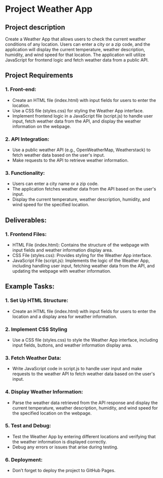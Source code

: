 # Project Weather App

## Project description
Create a Weather App that allows users to check the current weather conditions of any location. Users can enter a city or a zip code,
and the application will display the current temperature, weather description, humidity,
and wind speed for that location. The application will utilize JavaScript for frontend logic and fetch weather data from a public API.

## Project Requirements
### 1. Front-end:
- Create an HTML file (index.html) with input fields for users to enter the location.
- Use a CSS file (styles.css) for styling the Weather App interface.
- Implement frontend logic in a JavaScript file (script.js) to handle user input, fetch weather data from the API,
   and display the weather information on the webpage.
### 2. API Integration:
- Use a public weather API (e.g., OpenWeatherMap, Weatherstack) to fetch weather data based on the user's input.
- Make requests to the API to retrieve weather information.
### 3. Functionality:
- Users can enter a city name or a zip code.
- The application fetches weather data from the API based on the user's input.
- Display the current temperature, weather description, humidity, and wind speed for the specified location.

## Deliverables:

### 1. Frontend Files:
- HTML File (index.html): Contains the structure of the webpage with input fields and weather information display area.
- CSS File (styles.css): Provides styling for the Weather App interface.
- JavaScript File (script.js): Implements the logic of the Weather App, including handling user input,
   fetching weather data from the API, and updating the webpage with weather information.

## Example Tasks:
### 1. Set Up HTML Structure:
- Create an HTML file (index.html) with input fields for users to enter the location and a display area for weather information.
### 2. Implement CSS Styling
-  Use a CSS file (styles.css) to style the Weather App interface, including input fields, buttons, and weather information display area.
### 3. Fetch Weather Data:
- Write JavaScript code in script.js to handle user input and make requests to the weather API to fetch weather data based on the user's input.
### 4. Display Weather Information:
- Parse the weather data retrieved from the API response and display the current temperature,
   weather description, humidity, and wind speed for the specified location on the webpage.
### 5. Test and Debug:
- Test the Weather App by entering different locations and verifying that the weather information is displayed correctly.
- Debug any errors or issues that arise during testing.

###  6. Deployment:
- Don’t forget to deploy the project to GitHub Pages. 
